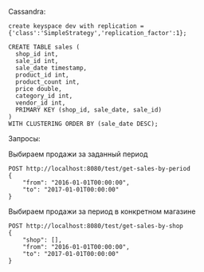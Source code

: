 Cassandra:

```
create keyspace dev with replication = {'class':'SimpleStrategy','replication_factor':1};

CREATE TABLE sales (
  shop_id int, 
  sale_id int,
  sale_date timestamp,
  product_id int,
  product_count int,
  price double,
  category_id int,
  vendor_id int,
  PRIMARY KEY (shop_id, sale_date, sale_id)
)
WITH CLUSTERING ORDER BY (sale_date DESC);
```
Запросы:

Выбираем продажи за заданный период
```
POST http://localhost:8080/test/get-sales-by-period
{
	"from": "2016-01-01T00:00:00",
  	"to": "2017-01-01T00:00:00"
}
```

Выбираем продажи за период в конкретном магазине
```
POST http://localhost:8080/test/get-sales-by-shop
{
	"shop": [],
  	"from": "2016-01-01T00:00:00",
  	"to": "2017-01-01T00:00:00"
}
```
